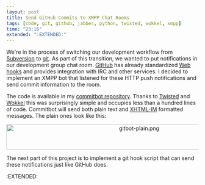 ```yaml
---
layout: post
title: Send GitHub Commits to XMPP Chat Rooms
tags: [code, git, github, jabber, python, twisted, wokkel, xmpp]
time: "23:16"
extended: ":EXTENDED:"
---
```


We're in the process of switching our development workflow from [Subversion](http://subversion.tigris.org) to [git](http://git.or.cz).  As part of this transition, we wanted to put notifications in our development group chat room.  [GitHub](http://github.com) has already standardized [Web hooks](http://github.com/guides/post-receive-hooks) and provides integration with IRC and other services.  I decided to implement an XMPP bot that listened for these HTTP push notifications and send commit information to the room.  

The code is available in my [commitbot repository](http://github.com/metajack/commitbot/tree/master).  Thanks to [Twisted](http://twistedmatrix.com) and [Wokkel](http://wokkel.ik.nu) this was surprisingly simple and occupies less than a hundred lines of code.  Commitbot will send both plain text and [XHTML-IM](http://www.xmpp.org/extensions/xep-0071.html) formatted messages.  The plain ones look like this:

<center><img src="https://metajack.im/images/gitbot-plain.png" alt="gitbot-plain.png" border="0" width="680" height="66" /></center>

The next part of this project is to implement a git hook script that can send these notifications just like GitHub does.

:EXTENDED:


